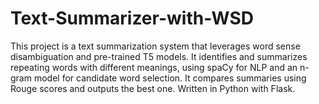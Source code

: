 # Text-Summarizer-with-WSD
This project is a text summarization system that leverages word sense disambiguation and pre-trained T5 models. It identifies and summarizes repeating words with different meanings, using spaCy for NLP and an n-gram model for candidate word selection. It compares summaries using Rouge scores and outputs the best one. Written in Python with Flask.
